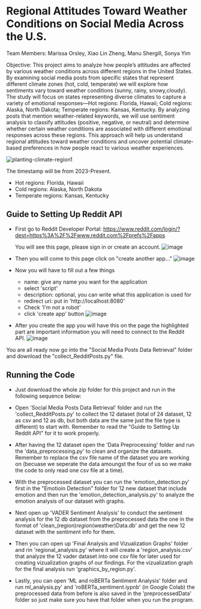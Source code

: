 Regional Attitudes Toward Weather Conditions on Social Media Across the U.S.
============================================================================

Team Members: Marissa Orsley, Xiao Lin Zheng, Manu Shergill, Sonya Yim

Objective: This project aims to analyze how people’s attitudes are affected by various weather conditions across different regions in the United States. By examining social media posts from specific states that represent different climate zones (hot, cold, temperate) we will explore how sentiments vary toward weather conditions (sunny, rainy, snowy,cloudy).
The study will focus on states representing diverse climates to capture a variety of emotional responses—Hot regions: Florida, Hawaii; Cold regions: Alaska, North Dakota; Temperate regions: Kansas, Kentucky. By analyzing posts that mention weather-related keywords, we will use sentiment analysis to classify attitudes (positive, negative, or neutral) and determine whether certain weather conditions are associated with different emotional responses across these regions. This approach will help us understand regional attitudes toward weather conditions and uncover potential climate-based preferences in how people react to various weather experiences.

![planting-climate-region1](https://github.com/user-attachments/assets/ee31aecc-1431-447b-b6f9-f0954524add9)

The timestamp will be from 2023-Present.
- Hot regions: Florida, Hawaii
- Cold regions: Alaska, North Dakota
- Temperate regions: Kansas, Kentucky

  
## Guide to Setting Up Reddit API
- First go to Reddit Developer Portal:
   https://www.reddit.com/login/?dest=https%3A%2F%2Fwww.reddit.com%2Fprefs%2Fapps

  You will see this page, please sign in or create an account.
  ![image](https://github.com/user-attachments/assets/3ff13e1e-6f56-4108-8e48-ba9938976910)

- Then you will come to this page click on "create another app..."
  ![image](https://github.com/user-attachments/assets/a6ee7761-8c29-4e4d-bc86-14436e3e633a)

- Now you will have to fill out a few things
  - name: give any name you want for the application
  - select 'script'
  - description: optional, you can write what this application is used for
  - redirect uri: put in 'http://localhost:8080'
  - Check 'I'm not a robot'
  - click 'create app' button
![image](https://github.com/user-attachments/assets/1b3b7ac0-8c58-44f4-8858-cfc9182fcd76)

- After you create the app you will have this on the page the highlighted part are important information you will need to connect to the Reddit API.
![image](https://github.com/user-attachments/assets/942af98f-72ca-4437-84b1-452e4912a544)


You are all ready now go into the "Social Media Posts Data Retrieval" folder and download the "collect_RedditPosts.py" file.


## Running the Code

- Just download the whole zip folder for this project and run in the following sequence below:
  
- Open 'Social Media Posts Data Retrieval' folder and run the 'collect_RedditPosts.py' to collect the 12 dataset (total of 24 dataset, 12 as csv and 12 as db, but both data are the same just the file type is different) to start with. Remember to read the "Guide to Setting Up Reddit API" for it to work properly.
  
- After having the 12 dataset open the 'Data Preprocessing' folder and run the 'data_preprocessing.py' to clean and organize the datasets. Remember to replace the csv file name of the dataset you are working on (becuase we seperate the data amoungst the four of us so we make the code to only read one csv file at a time). 

- With the preprocessed dataset you can run the 'emotion_detection.py' first in the "Emotioin Detection" folder for 12 new dataset that include emotion and then run the 'emotion_detection_analysis.py' to analyze the emotion analysis of our dataset with graphs.

- Next open up 'VADER Sentiment Analysis' to conduct the sentiment analysis for the 12 db dataset from the preprocessed data the one in the format of 'clean_(region)_region_(weather)Data.db' and get the new 12 dataset with the sentiment info for them.

- Then you can open up 'Final Analysis and Vizualization Graphs' folder and rin 'regional_analysis.py' where it will create a 'region_analysis.csv' that analyze the 12 vader dataset into one csv file for later used for creating vizualization graphs of our findings. For the vizualization graph for the final analysis run 'graphics_by_region.py'.

- Lastly, you can open 'ML and roBERTa Sentiment Analysis' folder and run ml_analysis.py' and 'roBERTa_sentiment.iypnb' (in Google Colab) the preprocessed data from before is also saved in the 'preprocessedData' folder so just make sure you have that folder when you run the program.
